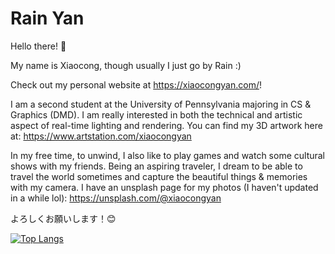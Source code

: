 # Rain Yan

Hello there! :wave:

My name is Xiaocong, though usually I just go by Rain :)

Check out my personal website at https://xiaocongyan.com/!

I am a second student at the University of Pennsylvania majoring in CS & Graphics (DMD). I am really interested in both the technical and artistic aspect of real-time lighting and rendering. You can find my 3D artwork here at: https://www.artstation.com/xiaocongyan

In my free time, to unwind, I also like to play games and watch some cultural shows with my friends. Being an aspiring traveler, I dream to be able to travel the world sometimes and capture the beautiful things & memories with my camera. I have an unsplash page for my photos (I haven't updated in a while lol): https://unsplash.com/@xiaocongyan

よろしくお願いします！😊

[![Top Langs](https://github-readme-stats.vercel.app/api/top-langs/?username=xcupsilon&langs_count=6&theme=swift&layout=compact)](https://github.com/anuraghazra/github-readme-stats)
